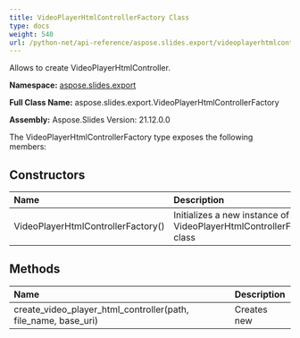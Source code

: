 ```yaml
---
title: VideoPlayerHtmlControllerFactory Class
type: docs
weight: 540
url: /python-net/api-reference/aspose.slides.export/videoplayerhtmlcontrollerfactory/
---
```


Allows to create VideoPlayerHtmlController.

**Namespace:** [aspose.slides.export](/slides/python-net/api-reference/aspose.slides.export/)

**Full Class Name:** aspose.slides.export.VideoPlayerHtmlControllerFactory

**Assembly:**  Aspose.Slides Version: 21.12.0.0

The VideoPlayerHtmlControllerFactory type exposes the following members:
## **Constructors**
|**Name**|**Description**|
| :- | :- |
|VideoPlayerHtmlControllerFactory()|Initializes a new instance of the VideoPlayerHtmlControllerFactory class|
## **Methods**
|**Name**|**Description**|
| :- | :- |
|create_video_player_html_controller(path, file_name, base_uri)|Creates new|
